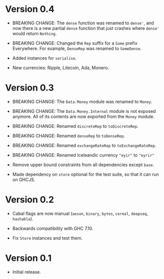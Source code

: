 # Version 0.4

* BREAKING CHANGE: The `dense` function was renamed to `dense'`, and now there
  is a new partial `dense` function that just crashes where `dense'` would
  return `Nothing`.

* BREAKING CHANGE: Changed the `Rep` suffix for a `Some` prefix Everywhere.
  For example, `DenseRep` was renamed to `SomeDense`.

* Added instances for `serialise`.

* New currencies: Ripple, Litecoin, Ada, Monero.


# Version 0.3

* BREAKING CHANGE: The `Data.Money` module was renamed to `Money`.

* BREAKING CHANGE: The `Data.Money.Internal` module is not exposed anymore. All
  of its contents are now exported from the `Money` module.

* BREAKING CHANGE: Renamed `discreteRep` to `toDiscreteRep`.

* BREAKING CHANGE: Renamed `denseRep` to `toDenseRep`.

* BREAKING CHANGE: Renamed `exchangeRateRep` to `toExchangeRateRep`.

* BREAKING CHANGE: Renamed Iceleandic currency `"eyir"` to `"eyrir"`

* Remove upper bound constraints from all dependencies except `base`.

* Made dependency on `store` optional for the test suite, so that it can run on
  GHCJS.


# Version 0.2

* Cabal flags are now manual (`aeson`, `binary`, `bytes`, `cereal`, `deepseq`,
  `hashable`).

* Backwards compatibility with GHC 7.10.

* Fix `Store` instances and test them.


# Version 0.1

* Initial release.

